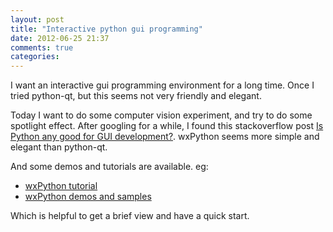 ```yaml
---
layout: post
title: "Interactive python gui programming"
date: 2012-06-25 21:37
comments: true
categories: 
---
```

I want an interactive gui programming environment for a long time.
Once I tried python-qt, but this seems not very friendly and elegant.

Today I want to do some computer vision experiment, and try to do some spotlight effect. After googling for a while, I found this stackoverflow post [Is Python any good for GUI development?](http://stackoverflow.com/questions/115495/is-python-any-good-for-gui-development). wxPython seems more simple and elegant than python-qt.

And some demos and tutorials are available. eg:
* [wxPython tutorial](http://zetcode.com/wxpython/)
* [wxPython demos and samples](http://sourceforge.net/projects/wxpython/files/wxPython/2.8.12.1/)

Which is helpful to get a brief view and have a quick start.
